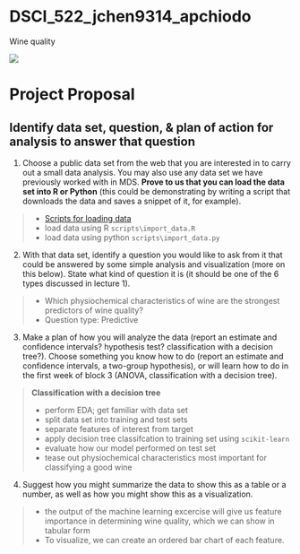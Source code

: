# DSCI_522_jchen9314_apchiodo

Wine quality

![](https://media.giphy.com/media/zx6Tsme145Eoo/giphy.gif)

# Project Proposal

## Identify data set, question, & plan of action for analysis to answer that question

1. Choose a public data set from the web that you are interested in to carry out a small data analysis. You may also use any data set we have previously worked with in MDS. **Prove to us that you can load the data set into R or Python** (this could be demonstrating by writing a script that downloads the data and saves a snippet of it, for example).

> - [Scripts for loading data](https://github.com/UBC-MDS/DSCI_522_jchen9314_apchiodo/tree/master/scripts)
> - load data using R `scripts\import_data.R`
> - load data using python `scripts\import_data.py`

2. With that data set, identify a question you would like to ask from it that could be answered by some simple analysis and visualization (more on this below). State what kind of question it is (it should be one of the 6 types discussed in lecture 1).

> - Which physiochemical characteristics of wine are the strongest predictors of wine quality?
> - Question type: Predictive

3. Make a plan of how you will analyze the data (report an estimate and confidence intervals? hypothesis test? classification with a decision tree?). Choose something you know how to do (report an estimate and confidence intervals, a two-group hypothesis), or will learn how to do in the first week of block 3 (ANOVA, classification with a decision tree).

> **Classification with a decision tree**
> - perform EDA; get familiar with data set
> - split data set into training and test sets
> - separate features of interest from target
> - apply decision tree classifcation to training set using `scikit-learn`
> - evaluate how our model performed on test set
> - tease out physiochemical characteristics most important for classifying a good wine

4. Suggest how you might summarize the data to show this as a table or a number, as well as how you might show this as a visualization.

> - the output of the machine learning excercise will give us feature importance in determining wine quality, which we can show in tabular form
> - To visualize, we can create an ordered bar chart of each feature.


